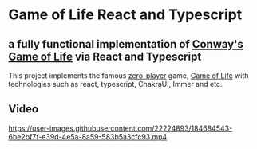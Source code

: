 # Game of Life React and Typescript

## a fully functional implementation of [Conway's Game of Life](https://en.wikipedia.org/wiki/Conway%27s_Game_of_Life) via React and Typescript

This project implements the famous [zero-player](https://en.wikipedia.org/wiki/Zero-player_game) game, [Game of Life](https://en.wikipedia.org/wiki/Conway%27s_Game_of_Life) with technologies such as react, typescript, ChakraUI, Immer and etc.

## Video
https://user-images.githubusercontent.com/22224893/184684543-6be2bf7f-e39d-4e5a-8a59-583b5a3cfc93.mp4

